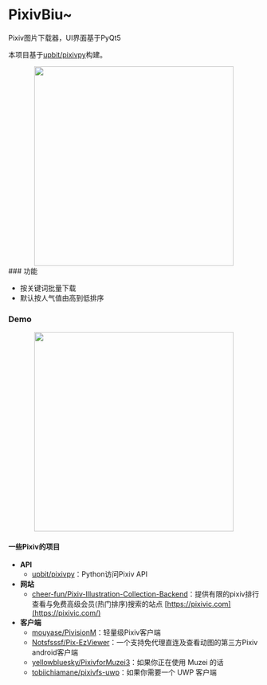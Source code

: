 # PixivBiu~
Pixiv图片下载器，UI界面基于PyQt5

本项目基于[upbit/pixivpy](https://github.com/upbit/pixivpy)构建。

<div align="center"><img height="400px" src="https://res.cloudinary.com/dzu6x6nqi/image/upload/v1571231724/github/Snipaste_2019-10-16_21-11-52.png"></div>
### 功能

* 按关键词批量下载
* 默认按人气值由高到低排序

### Demo

<div align="center"><img height="400px" src="https://res.cloudinary.com/dzu6x6nqi/image/upload/v1571234965/github/gifhome_1920x1080_5s.gif"></div>


#### 一些Pixiv的项目

* **API**
  * [upbit/pixivpy](https://github.com/upbit/pixivpy)：Python访问Pixiv API
* **网站**
  * [cheer-fun/Pixiv-Illustration-Collection-Backend](https://github.com/cheer-fun/Pixiv-Illustration-Collection-Backend)：提供有限的pixiv排行查看与免费高级会员(热门排序)搜索的站点 [https://pixivic.com](https://pixivic.com/)
* **客户端**
  * [mouyase/PivisionM](https://github.com/mouyase/PivisionM)：轻量级Pixiv客户端
  * [Notsfsssf/Pix-EzViewer](https://github.com/Notsfsssf/Pix-EzViewer)：一个支持免代理直连及查看动图的第三方Pixiv android客户端
  * [yellowbluesky/PixivforMuzei3](https://github.com/yellowbluesky/PixivforMuzei3)：如果你正在使用 Muzei 的话
  * [tobiichiamane/pixivfs-uwp](https://github.com/tobiichiamane/pixivfs-uwp)：如果你需要一个 UWP 客户端